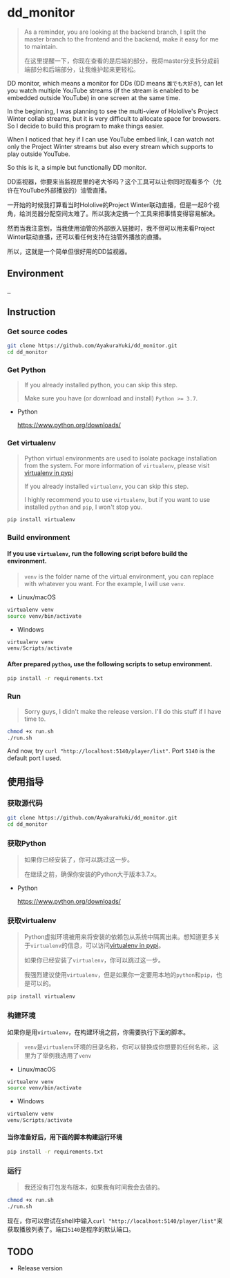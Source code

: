 # dd_monitor

> As a reminder, you are looking at the backend branch, I split the master branch to the frontend and the backend, make it easy for me to maintain.
> 
> 在这里提醒一下，你现在查看的是后端的部分，我将master分支拆分成前端部分和后端部分，让我维护起来更轻松。

DD monitor, which means a monitor for DDs (DD means `誰でも大好き`), can let you watch multiple YouTube streams (if the stream is enabled to be embedded outside YouTube) in one screen at the same time.

In the beginning, I was planning to see the multi-view of Hololive's Project Winter collab streams, but it is very difficult to allocate space for browsers. So I decide to build this program to make things easier.

When I noticed that hey if I can use YouTube embed link, I can watch not only the Project Winter streams but also every stream which supports to play outside YouTube.

So this is it, a simple but functionally DD monitor.

DD监视器，你要来当监视房里的老大爷吗？这个工具可以让你同时观看多个（允许在YouTube外部播放的）油管直播。

一开始的时候我打算看当时Hololive的Project Winter联动直播，但是一起8个视角，给浏览器分配空间太难了。所以我决定搞一个工具来把事情变得容易解决。

然而当我注意到，当我使用油管的外部嵌入链接时，我不但可以用来看Project Winter联动直播，还可以看任何支持在油管外播放的直播。

所以，这就是一个简单但很好用的DD监视器。

## Environment

<p>
    <a href="https://www.python.org/" target="_blank">
        <img src="https://img.shields.io/badge/Python-3.7.4-blue?logo=python&style=flat-square" alt="">
    </a>
    <a href="https://palletsprojects.com/p/flask/" target="_blank">
        <img src="https://img.shields.io/badge/Flask-1.1.1-blue?logo=flask&style=flat-square" alt="">
    </a>
    <a href="https://www.sqlite.org/index.html" target="_blank">
        <img src="https://img.shields.io/badge/sqlite3-3.24.0-green?logo=sqlite&style=flat-square" alt="">
    </a>
</p>

## Instruction

### Get source codes

```bash
git clone https://github.com/AyakuraYuki/dd_monitor.git
cd dd_monitor
```

### Get Python

> If you already installed python, you can skip this step.
>
> Make sure you have (or download and install) `Python >= 3.7`.

* Python

    https://www.python.org/downloads/

### Get virtualenv

> Python virtual environments are used to isolate package installation from the system. For more information of `virtualenv`, please visit [virtualenv in pypi](https://pypi.org/project/virtualenv/)
>
> If you already installed `virtualenv`, you can skip this step.
>
> I highly recommend you to use `virtualenv`, but if you want to use installed `python` and `pip`, I won't stop you.

```bash
pip install virtualenv
```

### Build environment

#### If you use `virtualenv`, run the following script before build the environment.

> `venv` is the folder name of the virtual environment, you can replace with whatever you want. For the example, I will use `venv`.

* Linux/macOS

```bash
virtualenv venv
source venv/bin/activate
```

* Windows

```powershell
virtualenv venv
venv/Scripts/activate
```

#### After prepared `python`, use the following scripts to setup environment.

```bash
pip install -r requirements.txt
```

### Run

> Sorry guys, I didn't make the release version. I'll do this stuff if I have time to.

```bash
chmod +x run.sh
./run.sh
```

And now, try `curl "http://localhost:5140/player/list"`. Port `5140` is the default port I used.

## 使用指导

### 获取源代码

```bash
git clone https://github.com/AyakuraYuki/dd_monitor.git
cd dd_monitor
```

### 获取Python

> 如果你已经安装了，你可以跳过这一步。
>
> 在继续之前，确保你安装的Python大于版本3.7.x。

* Python

    https://www.python.org/downloads/

### 获取virtualenv

> Python虚拟环境被用来将安装的依赖包从系统中隔离出来。想知道更多关于`virtualenv`的信息，可以访问[virtualenv in pypi](https://pypi.org/project/virtualenv/)。
>
> 如果你已经安装了`virtualenv`，你可以跳过这一步。
>
> 我强烈建议使用`virtualenv`，但是如果你一定要用本地的`python`和`pip`，也是可以的。

```bash
pip install virtualenv
```

### 构建环境

如果你是用`virtualenv`，在构建环境之前，你需要执行下面的脚本。

> `venv`是`virtualenv`环境的目录名称，你可以替换成你想要的任何名称，这里为了举例我选用了`venv`

* Linux/macOS

```bash
virtualenv venv
source venv/bin/activate
```

* Windows

```powershell
virtualenv venv
venv/Scripts/activate
```

#### 当你准备好后，用下面的脚本构建运行环境

```bash
pip install -r requirements.txt
```

### 运行

> 我还没有打包发布版本，如果我有时间我会去做的。

```bash
chmod +x run.sh
./run.sh
```

现在，你可以尝试在shell中输入`curl "http://localhost:5140/player/list"`来获取播放列表了。端口`5140`是程序的默认端口。

## TODO

* Release version
